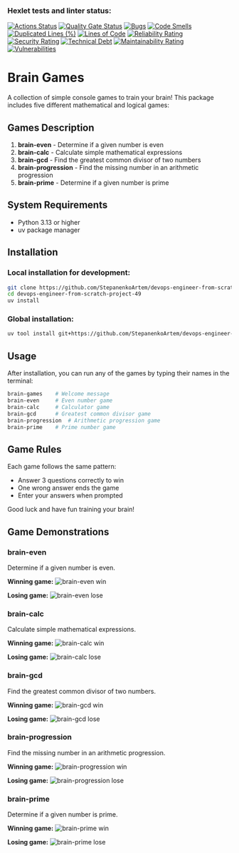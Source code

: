 ### Hexlet tests and linter status:
[![Actions Status](https://github.com/StepanenkoArtem/devops-engineer-from-scratch-project-49/actions/workflows/hexlet-check.yml/badge.svg)](https://github.com/StepanenkoArtem/devops-engineer-from-scratch-project-49/actions)
[![Quality Gate Status](https://sonarcloud.io/api/project_badges/measure?project=StepanenkoArtem_devops-engineer-from-scratch-project-49&metric=alert_status)](https://sonarcloud.io/summary/new_code?id=StepanenkoArtem_devops-engineer-from-scratch-project-49)
[![Bugs](https://sonarcloud.io/api/project_badges/measure?project=StepanenkoArtem_devops-engineer-from-scratch-project-49&metric=bugs)](https://sonarcloud.io/summary/new_code?id=StepanenkoArtem_devops-engineer-from-scratch-project-49)
[![Code Smells](https://sonarcloud.io/api/project_badges/measure?project=StepanenkoArtem_devops-engineer-from-scratch-project-49&metric=code_smells)](https://sonarcloud.io/summary/new_code?id=StepanenkoArtem_devops-engineer-from-scratch-project-49)
[![Duplicated Lines (%)](https://sonarcloud.io/api/project_badges/measure?project=StepanenkoArtem_devops-engineer-from-scratch-project-49&metric=duplicated_lines_density)](https://sonarcloud.io/summary/new_code?id=StepanenkoArtem_devops-engineer-from-scratch-project-49)
[![Lines of Code](https://sonarcloud.io/api/project_badges/measure?project=StepanenkoArtem_devops-engineer-from-scratch-project-49&metric=ncloc)](https://sonarcloud.io/summary/new_code?id=StepanenkoArtem_devops-engineer-from-scratch-project-49)
[![Reliability Rating](https://sonarcloud.io/api/project_badges/measure?project=StepanenkoArtem_devops-engineer-from-scratch-project-49&metric=reliability_rating)](https://sonarcloud.io/summary/new_code?id=StepanenkoArtem_devops-engineer-from-scratch-project-49)
[![Security Rating](https://sonarcloud.io/api/project_badges/measure?project=StepanenkoArtem_devops-engineer-from-scratch-project-49&metric=security_rating)](https://sonarcloud.io/summary/new_code?id=StepanenkoArtem_devops-engineer-from-scratch-project-49)
[![Technical Debt](https://sonarcloud.io/api/project_badges/measure?project=StepanenkoArtem_devops-engineer-from-scratch-project-49&metric=sqale_index)](https://sonarcloud.io/summary/new_code?id=StepanenkoArtem_devops-engineer-from-scratch-project-49)
[![Maintainability Rating](https://sonarcloud.io/api/project_badges/measure?project=StepanenkoArtem_devops-engineer-from-scratch-project-49&metric=sqale_rating)](https://sonarcloud.io/summary/new_code?id=StepanenkoArtem_devops-engineer-from-scratch-project-49)
[![Vulnerabilities](https://sonarcloud.io/api/project_badges/measure?project=StepanenkoArtem_devops-engineer-from-scratch-project-49&metric=vulnerabilities)](https://sonarcloud.io/summary/new_code?id=StepanenkoArtem_devops-engineer-from-scratch-project-49)

# Brain Games

A collection of simple console games to train your brain! This package includes five different mathematical and logical games:

## Games Description

1. **brain-even** - Determine if a given number is even
2. **brain-calc** - Calculate simple mathematical expressions  
3. **brain-gcd** - Find the greatest common divisor of two numbers
4. **brain-progression** - Find the missing number in an arithmetic progression
5. **brain-prime** - Determine if a given number is prime

## System Requirements

- Python 3.13 or higher
- uv package manager

## Installation

### Local installation for development:
```bash
git clone https://github.com/StepanenkoArtem/devops-engineer-from-scratch-project-49.git
cd devops-engineer-from-scratch-project-49
uv install
```

### Global installation:
```bash
uv tool install git+https://github.com/StepanenkoArtem/devops-engineer-from-scratch-project-49.git
```

## Usage

After installation, you can run any of the games by typing their names in the terminal:

```bash
brain-games    # Welcome message
brain-even     # Even number game
brain-calc     # Calculator game  
brain-gcd      # Greatest common divisor game
brain-progression  # Arithmetic progression game
brain-prime    # Prime number game
```

## Game Rules

Each game follows the same pattern:
- Answer 3 questions correctly to win
- One wrong answer ends the game
- Enter your answers when prompted

Good luck and have fun training your brain!

## Game Demonstrations

### brain-even
Determine if a given number is even.

**Winning game:**
![brain-even win](asciinemas/brain-even-win.gif)

**Losing game:**
![brain-even lose](asciinemas/brain-even-lose.gif)

### brain-calc
Calculate simple mathematical expressions.

**Winning game:**
![brain-calc win](asciinemas/brain-calc-win.gif)

**Losing game:**
![brain-calc lose](asciinemas/brain-calc-lose.gif)

### brain-gcd
Find the greatest common divisor of two numbers.

**Winning game:**
![brain-gcd win](asciinemas/brain-gcd-win.gif)

**Losing game:**
![brain-gcd lose](asciinemas/brain-gcd-lose.gif)

### brain-progression
Find the missing number in an arithmetic progression.

**Winning game:**
![brain-progression win](asciinemas/brain-progression-win.gif)

**Losing game:**
![brain-progression lose](asciinemas/brain-progression-lose.gif)

### brain-prime
Determine if a given number is prime.

**Winning game:**
![brain-prime win](asciinemas/brain-prime-win.gif)

**Losing game:**
![brain-prime lose](asciinemas/brain-prime-lose.gif)
